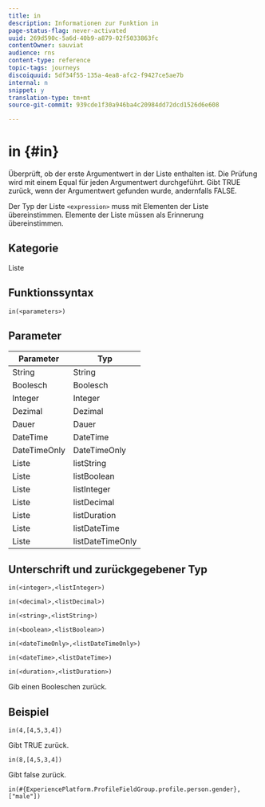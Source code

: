 ```yaml
---
title: in
description: Informationen zur Funktion in
page-status-flag: never-activated
uuid: 269d590c-5a6d-40b9-a879-02f5033863fc
contentOwner: sauviat
audience: rns
content-type: reference
topic-tags: journeys
discoiquuid: 5df34f55-135a-4ea8-afc2-f9427ce5ae7b
internal: n
snippet: y
translation-type: tm+mt
source-git-commit: 939cde1f30a946ba4c20984dd72dcd1526d6e608

---
```



# in {#in}

Überprüft, ob der erste Argumentwert in der Liste enthalten ist. Die Prüfung wird mit einem Equal für jeden Argumentwert durchgeführt. Gibt TRUE zurück, wenn der Argumentwert gefunden wurde, andernfalls FALSE.

Der Typ der Liste `<expression>` muss mit Elementen der Liste übereinstimmen. Elemente der Liste müssen als Erinnerung übereinstimmen.

## Kategorie

Liste

## Funktionssyntax

`in(<parameters>)`

## Parameter

| Parameter | Typ |
|-----------|------------------|
| String | String |
| Boolesch | Boolesch |
| Integer | Integer |
| Dezimal | Dezimal |
| Dauer | Dauer |
| DateTime | DateTime |
| DateTimeOnly | DateTimeOnly |
| Liste | listString |
| Liste | listBoolean |
| Liste | listInteger |
| Liste | listDecimal |
| Liste | listDuration |
| Liste | listDateTime |
| Liste | listDateTimeOnly |

## Unterschrift und zurückgegebener Typ

`in(<integer>,<listInteger>)`

`in(<decimal>,<listDecimal>)`

`in(<string>,<listString>)`

`in(<boolean>,<listBoolean>)`

`in(<dateTimeOnly>,<listDateTimeOnly>)`

`in(<dateTime>,<listDateTime>)`

`in(<duration>,<listDuration>)`

Gib einen Booleschen zurück.

## Beispiel

`in(4,[4,5,3,4])`

Gibt TRUE zurück.

`in(8,[4,5,3,4])`

Gibt false zurück.

`in(#{ExperiencePlatform.ProfileFieldGroup.profile.person.gender}, ["male"])`
